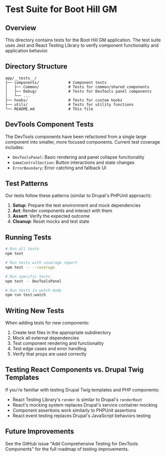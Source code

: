 # Test Suite for Boot Hill GM

## Overview

This directory contains tests for the Boot Hill GM application. The test suite uses Jest and React Testing Library to verify component functionality and application behavior.

## Directory Structure

```
app/__tests__/
├── components/             # Component tests
│   ├── Common/             # Tests for common/shared components
│   ├── Debug/              # Tests for DevTools panel components
│   └── ...
├── hooks/                  # Tests for custom hooks
├── utils/                  # Tests for utility functions
└── README.md               # This file
```

## DevTools Component Tests

The DevTools components have been refactored from a single large component into smaller, more focused components. Current test coverage includes:

- `DevToolsPanel`: Basic rendering and panel collapse functionality
- `GameControlSection`: Button interactions and state changes
- `ErrorBoundary`: Error catching and fallback UI

## Test Patterns

Our tests follow these patterns (similar to Drupal's PHPUnit approach):

1. **Setup**: Prepare the test environment and mock dependencies
2. **Act**: Render components and interact with them
3. **Assert**: Verify the expected outcome
4. **Cleanup**: Reset mocks and test state

## Running Tests

```bash
# Run all tests
npm test

# Run tests with coverage report
npm test -- --coverage

# Run specific tests
npm test -- DevToolsPanel

# Run tests in watch mode
npm run test:watch
```

## Writing New Tests

When adding tests for new components:

1. Create test files in the appropriate subdirectory
2. Mock all external dependencies
3. Test component rendering and functionality
4. Test edge cases and error handling
5. Verify that props are used correctly

## Testing React Components vs. Drupal Twig Templates

If you're familiar with testing Drupal Twig templates and PHP components:

- React Testing Library's `render` is similar to Drupal's `renderRoot`
- React's mocking system replaces Drupal's service container mocking
- Component assertions work similarly to PHPUnit assertions
- React event testing replaces Drupal's JavaScript behaviors testing

## Future Improvements

See the GitHub issue "Add Comprehensive Testing for DevTools Components" for the full roadmap of testing improvements.

